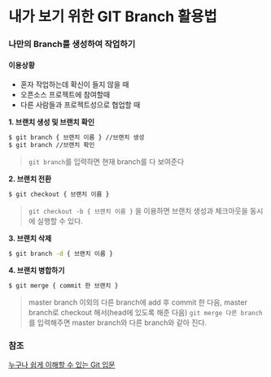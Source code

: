 # 내가 보기 위한 GIT Branch 활용법

### 나만의 Branch를 생성하여 작업하기  
  
#### 이용상황

- 혼자 작업하는데 확신이 들지 않을 때
- 오픈소스 프로젝트에 참여할때
- 다른 사람들과 프로젝트성으로 협업할 때

**1. 브랜치 생성 및 브랜치 확인**

```bash
$ git branch { 브랜치 이름 } //브랜치 생성
$ git branch //브랜치 확인
```

> `git branch`를 입력하면 현재 branch를 다 보여준다

  
**2. 브랜치 전환**

```bash
$ git checkout { 브랜치 이름 }
```
  
> `git checkout -b { 브랜치 이름 }` 을 이용하면 브랜치 생성과 체크아웃을 동시에 실행할 수 있다.

  
**3. 브랜치 삭제**

```bash
$ git branch -d { 브랜치 이름 }
```

  
**4. 브랜치 병합하기**

```bash
$ git merge { commit 한 브랜치 }
```

> master branch 이외의 다른 branch에 add 후 commit 한 다음, master branch로 checkout 해서(head에 있도록 해준 다음) `git merge 다른 branch` 를 입력해주면 master branch와 다른 branch와 같아 진다.



### 참조

[누구나 쉽게 이해할 수 있는 Git 입문](https://backlog.com/git-tutorial/kr/stepup/stepup2_8.html)